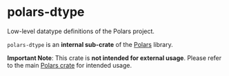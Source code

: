 # polars-dtype

Low-level datatype definitions of the Polars project.

`polars-dtype` is an **internal sub-crate** of the [Polars](https://crates.io/crates/polars) library.

**Important Note**: This crate is **not intended for external usage**. Please refer to the main
[Polars crate](https://crates.io/crates/polars) for intended usage.
